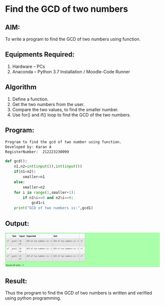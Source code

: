 # Find the GCD of two numbers

## AIM:
To write a program to find the GCD of two numbers using function.

## Equipments Required:
1. Hardware – PCs
2. Anaconda – Python 3.7 Installation / Moodle-Code Runner

## Algorithm
1. Define a function.
2. Get the two numbers from the user.
3. Compare the two values, to find the smaller number.
4. Use for() and if() loop to find the GCD of the two numbers.

## Program:
```
Program to find the gcd of two number using function.
Developed by: Karan A
RegisterNumber:  212223230099
```
```Python
def gcd():
    n1,n2=int(input()),int(input())
    if(n1<n2):
        smaller=n1
    else:
        smaller=n2
    for i in range(1,smaller+1):
        if n1%i==0 and n2%i==0:
            gcd1=i
    print("GCD of two numbers is:",gcd1)
```

## Output:
![gcd](gcd.png)


## Result:
Thus the program to find the GCD of two numbers is written and verified using python programming.

